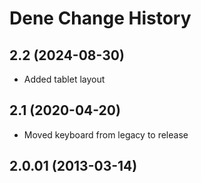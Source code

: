 Dene Change History
====================

2.2 (2024-08-30)
----------------
* Added tablet layout

2.1 (2020-04-20)
----------------
* Moved keyboard from legacy to release

2.0.01 (2013-03-14)
----------------

